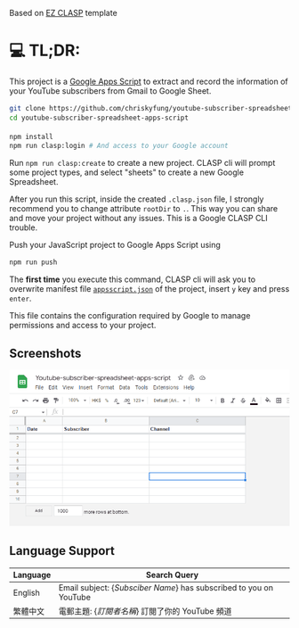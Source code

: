 Based on [EZ CLASP](https://github.com/cristobalgvera/ez-clasp) template

# 💻 TL;DR:

This project is a [Google Apps Script](https://developers.google.com/apps-script) to extract and record the information of your YouTube subscribers from Gmail to Google Sheet.

```bash
git clone https://github.com/chriskyfung/youtube-subscriber-spreadsheet-apps-script.git
cd youtube-subscriber-spreadsheet-apps-script

npm install
npm run clasp:login # And access to your Google account
```

Run `npm run clasp:create` to create a new project. CLASP cli will prompt some project types, and select "sheets" to create a new Google Spreadsheet.

   After you run this script, inside the created `.clasp.json` file, I strongly recommend you to change attribute `rootDir` to `.`. This way you can share and move your project without any issues. This is a Google CLASP CLI trouble.

Push your JavaScript project to Google Apps Script using

   ```bash
   npm run push
   ```

   The **first time** you execute this command, CLASP cli will ask you to overwrite manifest file [`appsscript.json`](./appsscript.json) of the project, insert `y` key and press `enter`.

   This file contains the configuration required by Google to manage permissions and access to your project.

## Screenshots

![Screenshot of Google Spreadsheet](/assets/images/screenshot-gsheet.png)

## Language Support

| Language | Search Query                                                             |
| -------- | ------------------------------------------------------------------ |
| English  | Email subject: {_Subsciber Name_} has subscribed to you on YouTube |
| 繁體中文 | 電郵主題: {_訂閱者名稱_} 訂閱了你的 YouTube 頻道                   |

